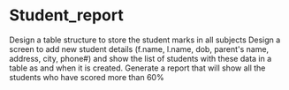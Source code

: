 # Student_report
Design a table structure to store the student marks in all subjects 
Design a screen to add new student details (f.name, l.name, dob, parent's name, address, city, phone#) and show the list of students with these data in a table as and when it is created. 
Generate a report that will show all the students who have scored more than 60%
